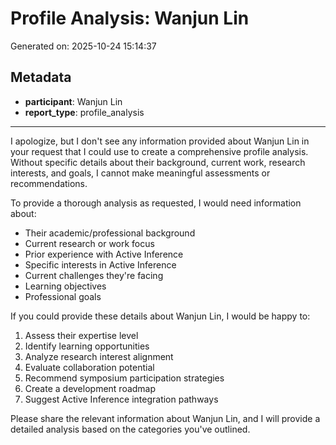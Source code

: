 # Profile Analysis: Wanjun Lin

Generated on: 2025-10-24 15:14:37

## Metadata

- **participant**: Wanjun Lin
- **report_type**: profile_analysis

---

I apologize, but I don't see any information provided about Wanjun Lin in your request that I could use to create a comprehensive profile analysis. Without specific details about their background, current work, research interests, and goals, I cannot make meaningful assessments or recommendations.

To provide a thorough analysis as requested, I would need information about:

- Their academic/professional background
- Current research or work focus
- Prior experience with Active Inference
- Specific interests in Active Inference
- Current challenges they're facing
- Learning objectives
- Professional goals

If you could provide these details about Wanjun Lin, I would be happy to:

1. Assess their expertise level
2. Identify learning opportunities
3. Analyze research interest alignment
4. Evaluate collaboration potential
5. Recommend symposium participation strategies
6. Create a development roadmap
7. Suggest Active Inference integration pathways

Please share the relevant information about Wanjun Lin, and I will provide a detailed analysis based on the categories you've outlined.